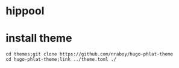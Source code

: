 # hippool

# install theme

```
cd themes;git clone https://github.com/nraboy/hugo-phlat-theme
cd hugo-phlat-theme;link ../theme.toml ./
```

